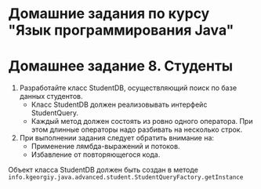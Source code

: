 # Домашние задания по курсу "Язык программирования Java"

# Домашнее задание 8. Студенты

1. Разработайте класс StudentDB, осуществляющий поиск по базе данных студентов.
   * Класс StudentDB должен реализовывать интерфейс StudentQuery.
   * Каждый метод должен состоять из ровно одного оператора. При этом длинные операторы надо разбивать на несколько строк.
2. При выполнении задания следует обратить внимание на:
   * Применение лямбда-выражений и потоков.
   * Избавление от повторяющегося кода.

Объект класса StudentDB должен быть создан в методе `info.kgeorgiy.java.advanced.student.StudentQueryFactory.getInstance`